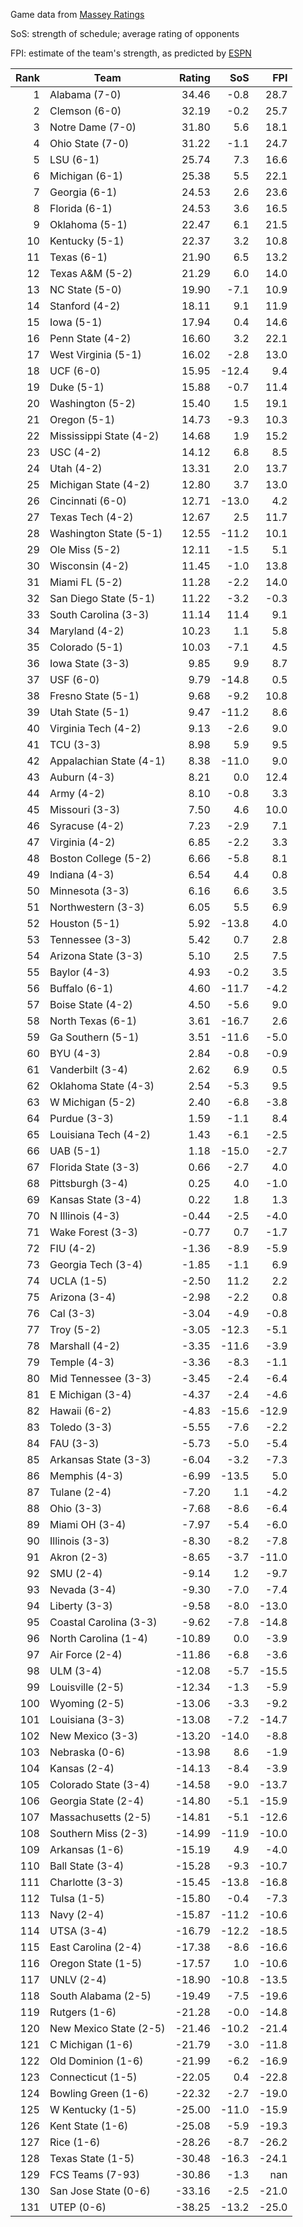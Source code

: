 Game data from [Massey Ratings](https://www.masseyratings.com/data.php)

SoS: strength of schedule; average rating of opponents

FPI: estimate of the team's strength, as predicted by
[ESPN](http://www.espn.com/college-football/statistics/teamratings)

Rank |           Team            | Rating |  SoS  |  FPI  
----:| ------------------------- | ------:| -----:| -----:
   1 | Alabama (7-0)             |  34.46 |  -0.8 |  28.7
   2 | Clemson (6-0)             |  32.19 |  -0.2 |  25.7
   3 | Notre Dame (7-0)          |  31.80 |   5.6 |  18.1
   4 | Ohio State (7-0)          |  31.22 |  -1.1 |  24.7
   5 | LSU (6-1)                 |  25.74 |   7.3 |  16.6
   6 | Michigan (6-1)            |  25.38 |   5.5 |  22.1
   7 | Georgia (6-1)             |  24.53 |   2.6 |  23.6
   8 | Florida (6-1)             |  24.53 |   3.6 |  16.5
   9 | Oklahoma (5-1)            |  22.47 |   6.1 |  21.5
  10 | Kentucky (5-1)            |  22.37 |   3.2 |  10.8
  11 | Texas (6-1)               |  21.90 |   6.5 |  13.2
  12 | Texas A&M (5-2)           |  21.29 |   6.0 |  14.0
  13 | NC State (5-0)            |  19.90 |  -7.1 |  10.9
  14 | Stanford (4-2)            |  18.11 |   9.1 |  11.9
  15 | Iowa (5-1)                |  17.94 |   0.4 |  14.6
  16 | Penn State (4-2)          |  16.60 |   3.2 |  22.1
  17 | West Virginia (5-1)       |  16.02 |  -2.8 |  13.0
  18 | UCF (6-0)                 |  15.95 | -12.4 |   9.4
  19 | Duke (5-1)                |  15.88 |  -0.7 |  11.4
  20 | Washington (5-2)          |  15.40 |   1.5 |  19.1
  21 | Oregon (5-1)              |  14.73 |  -9.3 |  10.3
  22 | Mississippi State (4-2)   |  14.68 |   1.9 |  15.2
  23 | USC (4-2)                 |  14.12 |   6.8 |   8.5
  24 | Utah (4-2)                |  13.31 |   2.0 |  13.7
  25 | Michigan State (4-2)      |  12.80 |   3.7 |  13.0
  26 | Cincinnati (6-0)          |  12.71 | -13.0 |   4.2
  27 | Texas Tech (4-2)          |  12.67 |   2.5 |  11.7
  28 | Washington State (5-1)    |  12.55 | -11.2 |  10.1
  29 | Ole Miss (5-2)            |  12.11 |  -1.5 |   5.1
  30 | Wisconsin (4-2)           |  11.45 |  -1.0 |  13.8
  31 | Miami FL (5-2)            |  11.28 |  -2.2 |  14.0
  32 | San Diego State (5-1)     |  11.22 |  -3.2 |  -0.3
  33 | South Carolina (3-3)      |  11.14 |  11.4 |   9.1
  34 | Maryland (4-2)            |  10.23 |   1.1 |   5.8
  35 | Colorado (5-1)            |  10.03 |  -7.1 |   4.5
  36 | Iowa State (3-3)          |   9.85 |   9.9 |   8.7
  37 | USF (6-0)                 |   9.79 | -14.8 |   0.5
  38 | Fresno State (5-1)        |   9.68 |  -9.2 |  10.8
  39 | Utah State (5-1)          |   9.47 | -11.2 |   8.6
  40 | Virginia Tech (4-2)       |   9.13 |  -2.6 |   9.0
  41 | TCU (3-3)                 |   8.98 |   5.9 |   9.5
  42 | Appalachian State (4-1)   |   8.38 | -11.0 |   9.0
  43 | Auburn (4-3)              |   8.21 |   0.0 |  12.4
  44 | Army (4-2)                |   8.10 |  -0.8 |   3.3
  45 | Missouri (3-3)            |   7.50 |   4.6 |  10.0
  46 | Syracuse (4-2)            |   7.23 |  -2.9 |   7.1
  47 | Virginia (4-2)            |   6.85 |  -2.2 |   3.3
  48 | Boston College (5-2)      |   6.66 |  -5.8 |   8.1
  49 | Indiana (4-3)             |   6.54 |   4.4 |   0.8
  50 | Minnesota (3-3)           |   6.16 |   6.6 |   3.5
  51 | Northwestern (3-3)        |   6.05 |   5.5 |   6.9
  52 | Houston (5-1)             |   5.92 | -13.8 |   4.0
  53 | Tennessee (3-3)           |   5.42 |   0.7 |   2.8
  54 | Arizona State (3-3)       |   5.10 |   2.5 |   7.5
  55 | Baylor (4-3)              |   4.93 |  -0.2 |   3.5
  56 | Buffalo (6-1)             |   4.60 | -11.7 |  -4.2
  57 | Boise State (4-2)         |   4.50 |  -5.6 |   9.0
  58 | North Texas (6-1)         |   3.61 | -16.7 |   2.6
  59 | Ga Southern (5-1)         |   3.51 | -11.6 |  -5.0
  60 | BYU (4-3)                 |   2.84 |  -0.8 |  -0.9
  61 | Vanderbilt (3-4)          |   2.62 |   6.9 |   0.5
  62 | Oklahoma State (4-3)      |   2.54 |  -5.3 |   9.5
  63 | W Michigan (5-2)          |   2.40 |  -6.8 |  -3.8
  64 | Purdue (3-3)              |   1.59 |  -1.1 |   8.4
  65 | Louisiana Tech (4-2)      |   1.43 |  -6.1 |  -2.5
  66 | UAB (5-1)                 |   1.18 | -15.0 |  -2.7
  67 | Florida State (3-3)       |   0.66 |  -2.7 |   4.0
  68 | Pittsburgh (3-4)          |   0.25 |   4.0 |  -1.0
  69 | Kansas State (3-4)        |   0.22 |   1.8 |   1.3
  70 | N Illinois (4-3)          |  -0.44 |  -2.5 |  -4.0
  71 | Wake Forest (3-3)         |  -0.77 |   0.7 |  -1.7
  72 | FIU (4-2)                 |  -1.36 |  -8.9 |  -5.9
  73 | Georgia Tech (3-4)        |  -1.85 |  -1.1 |   6.9
  74 | UCLA (1-5)                |  -2.50 |  11.2 |   2.2
  75 | Arizona (3-4)             |  -2.98 |  -2.2 |   0.8
  76 | Cal (3-3)                 |  -3.04 |  -4.9 |  -0.8
  77 | Troy (5-2)                |  -3.05 | -12.3 |  -5.1
  78 | Marshall (4-2)            |  -3.35 | -11.6 |  -3.9
  79 | Temple (4-3)              |  -3.36 |  -8.3 |  -1.1
  80 | Mid Tennessee (3-3)       |  -3.45 |  -2.4 |  -6.4
  81 | E Michigan (3-4)          |  -4.37 |  -2.4 |  -4.6
  82 | Hawaii (6-2)              |  -4.83 | -15.6 | -12.9
  83 | Toledo (3-3)              |  -5.55 |  -7.6 |  -2.2
  84 | FAU (3-3)                 |  -5.73 |  -5.0 |  -5.4
  85 | Arkansas State (3-3)      |  -6.04 |  -3.2 |  -7.3
  86 | Memphis (4-3)             |  -6.99 | -13.5 |   5.0
  87 | Tulane (2-4)              |  -7.20 |   1.1 |  -4.2
  88 | Ohio (3-3)                |  -7.68 |  -8.6 |  -6.4
  89 | Miami OH (3-4)            |  -7.97 |  -5.4 |  -6.0
  90 | Illinois (3-3)            |  -8.30 |  -8.2 |  -7.8
  91 | Akron (2-3)               |  -8.65 |  -3.7 | -11.0
  92 | SMU (2-4)                 |  -9.14 |   1.2 |  -9.7
  93 | Nevada (3-4)              |  -9.30 |  -7.0 |  -7.4
  94 | Liberty (3-3)             |  -9.58 |  -8.0 | -13.0
  95 | Coastal Carolina (3-3)    |  -9.62 |  -7.8 | -14.8
  96 | North Carolina (1-4)      | -10.89 |   0.0 |  -3.9
  97 | Air Force (2-4)           | -11.86 |  -6.8 |  -3.6
  98 | ULM (3-4)                 | -12.08 |  -5.7 | -15.5
  99 | Louisville (2-5)          | -12.34 |  -1.3 |  -5.9
 100 | Wyoming (2-5)             | -13.06 |  -3.3 |  -9.2
 101 | Louisiana (3-3)           | -13.08 |  -7.2 | -14.7
 102 | New Mexico (3-3)          | -13.20 | -14.0 |  -8.8
 103 | Nebraska (0-6)            | -13.98 |   8.6 |  -1.9
 104 | Kansas (2-4)              | -14.13 |  -8.4 |  -3.9
 105 | Colorado State (3-4)      | -14.58 |  -9.0 | -13.7
 106 | Georgia State (2-4)       | -14.80 |  -5.1 | -15.9
 107 | Massachusetts (2-5)       | -14.81 |  -5.1 | -12.6
 108 | Southern Miss (2-3)       | -14.99 | -11.9 | -10.0
 109 | Arkansas (1-6)            | -15.19 |   4.9 |  -4.0
 110 | Ball State (3-4)          | -15.28 |  -9.3 | -10.7
 111 | Charlotte (3-3)           | -15.45 | -13.8 | -16.8
 112 | Tulsa (1-5)               | -15.80 |  -0.4 |  -7.3
 113 | Navy (2-4)                | -15.87 | -11.2 | -10.6
 114 | UTSA (3-4)                | -16.79 | -12.2 | -18.5
 115 | East Carolina (2-4)       | -17.38 |  -8.6 | -16.6
 116 | Oregon State (1-5)        | -17.57 |   1.0 | -10.6
 117 | UNLV (2-4)                | -18.90 | -10.8 | -13.5
 118 | South Alabama (2-5)       | -19.49 |  -7.5 | -19.6
 119 | Rutgers (1-6)             | -21.28 |  -0.0 | -14.8
 120 | New Mexico State (2-5)    | -21.46 | -10.2 | -21.4
 121 | C Michigan (1-6)          | -21.79 |  -3.0 | -11.8
 122 | Old Dominion (1-6)        | -21.99 |  -6.2 | -16.9
 123 | Connecticut (1-5)         | -22.05 |   0.4 | -22.8
 124 | Bowling Green (1-6)       | -22.32 |  -2.7 | -19.0
 125 | W Kentucky (1-5)          | -25.00 | -11.0 | -15.9
 126 | Kent State (1-6)          | -25.08 |  -5.9 | -19.3
 127 | Rice (1-6)                | -28.26 |  -8.7 | -26.2
 128 | Texas State (1-5)         | -30.48 | -16.3 | -24.1
 129 | FCS Teams (7-93)          | -30.86 |  -1.3 |   nan
 130 | San Jose State (0-6)      | -33.16 |  -2.5 | -21.0
 131 | UTEP (0-6)                | -38.25 | -13.2 | -25.0
